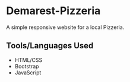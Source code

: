 # Demarest-Pizzeria
A simple responsive website for a local Pizzeria.

## Tools/Languages Used
- HTML/CSS
- Bootstrap
- JavaScript
